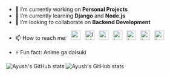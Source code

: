 - 🔭 I’m currently working on **Personal Projects**
- 🌱 I’m currently learning **Django** and **Node.js**
- 👯 I’m looking to collaborate on **Backend Development**
<!-- - 🤔 I’m looking for help with  -->
<!-- - 💬 Ask me about ... -->
- 📫 How to reach me: &nbsp;
  [<img alt="gmail" src="https://upload.wikimedia.org/wikipedia/commons/7/7e/Gmail_icon_%282020%29.svg" height="25"/>](mailto:ayushdas6602@gmail.com) &nbsp;
  [<img alt="linkedin" src="https://image.flaticon.com/icons/png/512/174/174857.png" height="25"/>](https://www.linkedin.com/in/ayush-das/) &nbsp;
  [<img alt="codeforces" src="https://upload.wikimedia.org/wikipedia/commons/thumb/b/b1/Codeforces_logo.svg/2560px-Codeforces_logo.svg.png" height="25"/>](https://codeforces.com/profile/Xero.) &nbsp;
  [<img alt="kaggle" src="https://upload.wikimedia.org/wikipedia/commons/7/7c/Kaggle_logo.png" height="25"/>](https://www.kaggle.com/ayush6602) &nbsp;
  [<img alt="hackerrank" src="https://upload.wikimedia.org/wikipedia/commons/6/65/HackerRank_logo.png" height="25"/>](https://www.hackerrank.com/__XERO__) &nbsp;
  [<img alt="hackerearch" src="https://upload.wikimedia.org/wikipedia/commons/e/e8/HackerEarth_logo.png" height="25"/>](https://www.hackerearth.com/@ayushdas6602) &nbsp;
  [<img alt="hackerearch" src="https://upload.wikimedia.org/wikipedia/en/thumb/7/7b/Codechef%28new%29_logo.svg/1200px-Codechef%28new%29_logo.svg.png" height="25"/>](https://www.codechef.com/users/xero_) &nbsp;
<!-- - 😄 Pronouns: ... -->
- ⚡ Fun fact: Anime ga daisuki

![Ayush's GitHub stats](https://github-readme-stats.vercel.app/api?username=Ayush6602&count_private=true&show_icons=true&theme=dark)
![Ayush's GitHub stats](https://github-readme-stats.vercel.app/api/top-langs?username=Ayush6602&theme=dark)
